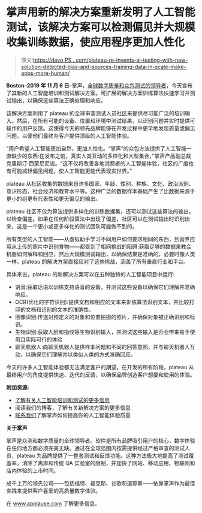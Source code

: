 # 掌声用新的解决方案重新发明了人工智能测试，该解决方案可以检测偏见并大规模收集训练数据，使应用程序更加人性化

> 原文:[https://devo PS . com/plateau-re-invents-ai-testing-with-new-solution-detected-bias-and-sources-training-data-in-scale-make-apps-more-human/](https://devops.com/applause-re-invents-ai-testing-with-new-solution-that-detects-bias-and-sources-training-data-at-scale-to-make-apps-more-human/)

**Boston–2019 年 11 月 6 日**–掌声，[全球数字质量和众包测试的领导者](https://www.applause.com/)，今天宣布了其新的人工智能培训和测试解决方案。可扩展的解决方案训练算法快速学习并测试输出，以确保这些算法正确处理和响应。

该解决方案利用了 plateau 的全球审查测试人员社区来提供尽可能广泛的培训输入。然后，在所有可能的设备、位置和环境中测试结果，以识别问题并实时提供可操作的用户反馈。这使得今天的领先品牌能够在开发过程中更早地发现质量或偏见问题，以便他们最终为客户提供顶级的人工智能体验。

“用户希望人工智能更加自然，更加人性化。“掌声”的众包方法提供了人工智能一直缺少的东西:在发布之前，真实人类互动的多样化和大型集合，”掌声产品副总裁克里斯汀·西蒙尼尼说。“这不仅将改善各地消费者的人工智能体验，社区的广度也有可能减轻偏见问题，使人工智能更能代表现实世界。”

plateau 从社区收集的数据来自许多国家、年龄、性别、种族、文化、政治派别、意识形态、社会经济和教育水平等。这种广泛的数据样本基础产生了比数据来源于更小的组更有代表性和更无偏见的输出。

plateau 社区不仅为算法提供多样化的训练数据集，还可以测试这些算法的输出，以检查偏差。如果在任何阶段算法中出现了偏差，社区可以在测试输出时识别出来，这是一个更小或更多样化的测试团队可能做不到的。

所有类型的人工智能——从虚拟助手学习不同用户如何要求相同的东西，到营养应用从上传的照片中识别食物——都受到了相同挑战的阻碍:获取足够的数据来教会机器如何解释和回应，然后大规模测试输出，以确保结果是准确的，必要时像人类一样。plateau 的解决方案直接应对了这些挑战，涵盖了所有垂直行业和平台。

具体来说，plateau 的新解决方案可以在五种独特的人工智能项目中运行:

*   语音:获取话语以训练支持语音的设备，并测试这些设备以确保它们理解并准确响应。
*   OCR(优化的字符识别):提供文档和相应的文本来训练算法识别文本，并比较打印的文档和识别的文本的准确性。
*   图像识别:传送对预定义的对象和位置拍摄的照片，并确保对象被正确识别和标识。
*   生物识别:获取人脸和指纹等生物识别输入，并测试这些输入是否会带来易于使用且实际可行的体验
*   聊天机器人:向聊天机器人提供样本问题和不同的回答意图，并与聊天机器人互动，以确保它们理解并以类似人类的方式准确回应。

今天的许多人工智能体验都无法满足客户的期望。在开发的所有阶段，plateau 从最终用户的角度提供快速、迭代的反馈，以确保品牌创造客户想要和使用的体验。

**附加资源:**

*   [了解有关人工智能培训和测试的更多信息](https://www.applause.com/ai-training-testing)
*   阅读我们的博客，了解有关新解决方案的更多信息
*   [联系我们](https://www.applause.com/contact-us)了解掌声如何提高你的人工智能体验质量

**关于掌声**

掌声是众测和数字质量的全球领导者。软件是所有品牌吸引用户的核心，数字体验在任何地方都必须完美无缺。通过在全球范围内按需提供经过严格审查的测试人员，plateau 为品牌提供了一整套测试和反馈功能。这种方法极大地提高了测试覆盖率，消除了离岸和传统 QA 实验室的限制，并加快了网站、移动应用、物联网和店内体验的上市时间。

成千上万的领先公司——包括福特、福克斯、谷歌和道琼斯——依靠掌声作为最佳实践来提供客户喜爱的高质量数字体验。

在 www.applause.com 了解更多信息。